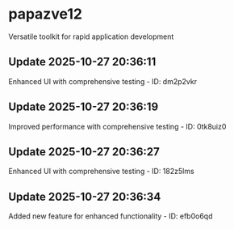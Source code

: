 # papazve12
Versatile toolkit for rapid application development

## Update 2025-10-27 20:36:11
Enhanced UI with comprehensive testing - ID: dm2p2vkr


## Update 2025-10-27 20:36:19
Improved performance with comprehensive testing - ID: 0tk8uiz0


## Update 2025-10-27 20:36:27
Enhanced UI with comprehensive testing - ID: 182z5lms


## Update 2025-10-27 20:36:34
Added new feature for enhanced functionality - ID: efb0o6qd

